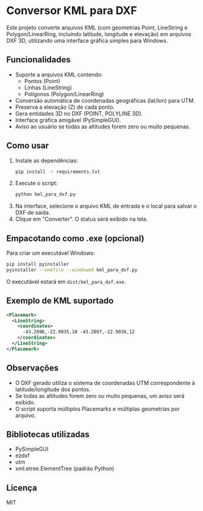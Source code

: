 # Conversor KML para DXF

Este projeto converte arquivos KML (com geometrias Point, LineString e Polygon/LinearRing, incluindo latitude, longitude e elevação) em arquivos DXF 3D, utilizando uma interface gráfica simples para Windows.

## Funcionalidades
- Suporte a arquivos KML contendo:
  - Pontos (Point)
  - Linhas (LineString)
  - Polígonos (Polygon/LinearRing)
- Conversão automática de coordenadas geográficas (lat/lon) para UTM.
- Preserva a elevação (Z) de cada ponto.
- Gera entidades 3D no DXF (POINT, POLYLINE 3D).
- Interface gráfica amigável (PySimpleGUI).
- Aviso ao usuário se todas as altitudes forem zero ou muito pequenas.

## Como usar
1. Instale as dependências:
   ```bash
   pip install -r requirements.txt
   ```
2. Execute o script:
   ```bash
   python kml_para_dxf.py
   ```
3. Na interface, selecione o arquivo KML de entrada e o local para salvar o DXF de saída.
4. Clique em "Converter". O status será exibido na tela.

## Empacotando como .exe (opcional)
Para criar um executável Windows:
```bash
pip install pyinstaller
pyinstaller --onefile --windowed kml_para_dxf.py
```
O executável estará em `dist/kml_para_dxf.exe`.

## Exemplo de KML suportado
```xml
<Placemark>
  <LineString>
    <coordinates>
      -43.2096,-22.9035,10 -43.2097,-22.9036,12
    </coordinates>
  </LineString>
</Placemark>
```

## Observações
- O DXF gerado utiliza o sistema de coordenadas UTM correspondente à latitude/longitude dos pontos.
- Se todas as altitudes forem zero ou muito pequenas, um aviso será exibido.
- O script suporta múltiplos Placemarks e múltiplas geometrias por arquivo.

## Bibliotecas utilizadas
- PySimpleGUI
- ezdxf
- utm
- xml.etree.ElementTree (padrão Python)

## Licença
MIT
